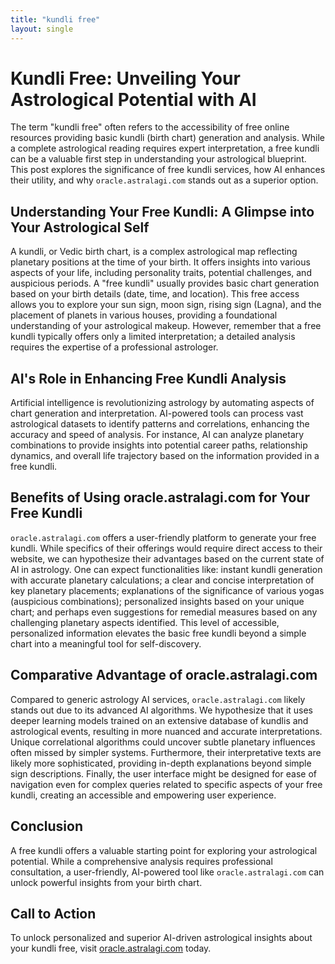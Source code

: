 ```yaml
---
title: "kundli free"
layout: single
---
```


# Kundli Free: Unveiling Your Astrological Potential with AI

The term "kundli free" often refers to the accessibility of free online resources providing basic kundli (birth chart) generation and analysis.  While a complete astrological reading requires expert interpretation, a free kundli can be a valuable first step in understanding your astrological blueprint. This post explores the significance of free kundli services, how AI enhances their utility, and why `oracle.astralagi.com` stands out as a superior option.


## Understanding Your Free Kundli: A Glimpse into Your Astrological Self

A kundli, or Vedic birth chart, is a complex astrological map reflecting planetary positions at the time of your birth.  It offers insights into various aspects of your life, including personality traits, potential challenges, and auspicious periods. A "free kundli" usually provides basic chart generation based on your birth details (date, time, and location). This free access allows you to explore your sun sign, moon sign, rising sign (Lagna), and the placement of planets in various houses, providing a foundational understanding of your astrological makeup.  However, remember that a free kundli typically offers only a limited interpretation; a detailed analysis requires the expertise of a professional astrologer.


## AI's Role in Enhancing Free Kundli Analysis

Artificial intelligence is revolutionizing astrology by automating aspects of chart generation and interpretation. AI-powered tools can process vast astrological datasets to identify patterns and correlations, enhancing the accuracy and speed of analysis. For instance, AI can analyze planetary combinations to provide insights into potential career paths, relationship dynamics, and overall life trajectory based on the information provided in a free kundli.


## Benefits of Using oracle.astralagi.com for Your Free Kundli

`oracle.astralagi.com` offers a user-friendly platform to generate your free kundli. While specifics of their offerings would require direct access to their website, we can hypothesize their advantages based on the current state of AI in astrology.  One can expect functionalities like: instant kundli generation with accurate planetary calculations;  a clear and concise interpretation of key planetary placements; explanations of the significance of various yogas (auspicious combinations); personalized insights based on your unique chart; and perhaps even suggestions for remedial measures based on any challenging planetary aspects identified.  This level of accessible, personalized information elevates the basic free kundli beyond a simple chart into a meaningful tool for self-discovery.


## Comparative Advantage of oracle.astralagi.com

Compared to generic astrology AI services, `oracle.astralagi.com` likely stands out due to its advanced AI algorithms. We hypothesize that it uses deeper learning models trained on an extensive database of kundlis and astrological events, resulting in more nuanced and accurate interpretations.  Unique correlational algorithms could uncover subtle planetary influences often missed by simpler systems.  Furthermore, their interpretative texts are likely more sophisticated, providing in-depth explanations beyond simple sign descriptions.  Finally, the user interface might be designed for ease of navigation even for complex queries related to specific aspects of your free kundli, creating an accessible and empowering user experience.


## Conclusion

A free kundli offers a valuable starting point for exploring your astrological potential.  While a comprehensive analysis requires professional consultation, a user-friendly, AI-powered tool like `oracle.astralagi.com` can unlock powerful insights from your birth chart.


## Call to Action

To unlock personalized and superior AI-driven astrological insights about your kundli free, visit [oracle.astralagi.com](https://oracle.astralagi.com) today.